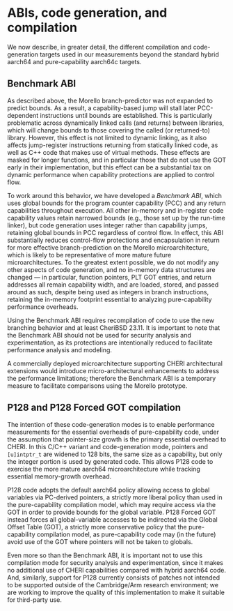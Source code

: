 # ABIs, code generation, and compilation

We now describe, in greater detail, the different compilation and
code-generation targets used in our measurements beyond the standard hybrid
aarch64 and pure-capability aarch64c targets.

## Benchmark ABI

As described above, the Morello branch-predictor was not expanded to predict
bounds.
As a result, a capability-based jump will stall later PCC-dependent
instructions until bounds are established.
This is particularly problematic across dynamically linked calls (and returns)
between libraries, which will change bounds to those covering the called (or
returned-to) library.
However, this effect is not limited to dynamic linking, as it also affects
jump-register instructions returning from statically linked code, as well as
C++ code that makes use of virtual methods.
These effects are masked for longer functions, and in particular those that do
not use the GOT early in their implementation, but this effect can be a
substantial tax on dynamic performance when capability protections are applied
to control flow.

To work around this behavior, we have developed a *Benchmark ABI*, which uses
global bounds for the program counter capability (PCC) and any return
capabilities throughout execution.
All other in-memory and in-register code capability values retain narrowed
bounds (e.g., those set up by the run-time linker), but code generation uses
integer rather than capability jumps, retaining global bounds in PCC
regardless of control flow.
In effect, this ABI substantially reduces control-flow protections and
encapsulation in return for more effective branch-prediction on the Morello
microarchitecture, which is likely to be representative of more mature future
microarchitectures.
To the greatest extent possible, we do not modify any other aspects of code
generation, and no in-memory data structures are changed &mdash; in
particular, function pointers, PLT GOT entries, and return addresses all
remain capability width, and are loaded, stored, and passed around as such,
despite being used as integers in branch instructions, retaining the in-memory
footprint essential to analyzing pure-capability performance overheads.

Using the Benchmark ABI requires recompilation of code to use the new branching
behavior and at least CheriBSD 23.11.
It is important to note that the Benchmark ABI should not be used for security
analysis and experimentation, as its protections are intentionally reduced to
facilitate performance analysis and modeling.

A commercially deployed microarchitecture supporting CHERI architectural
extensions would introduce micro-architectural enhancements to address the
performance limitations; therefore the Benchmark ABI is a temporary measure to
facilitate comparisons using the Morello prototype.

## P128 and P128 Forced GOT compilation

The intention of these code-generation modes is to enable performance
measurements for the essential overheads of pure-capability code, under the
assumption that pointer-size growth is the primary essential overhead to
CHERI.
In this C/C++ variant and code-generation mode, pointers and `[u]intptr_t` are
widened to 128 bits, the same size as a capability, but only the integer
portion is used by generated code.
This allows P128 code to exercise the more mature aarch64 microarchitecture
while tracking essential memory-growth overhead.

P128 code adopts the default aarch64 policy allowing access to global
variables via PC-derived pointers, a strictly more liberal policy than used in
the pure-capability compilation model, which may require access via the GOT in
order to provide bounds for the global variable.
P128 Forced GOT instead forces all global-variable accesses to be indirected
via the Global Offset Table (GOT), a strictly more conservative policy that
the pure-capability compilation model, as pure-capability code may (in the
future) avoid use of the GOT where pointers will not be taken to globals.

Even more so than the Benchmark ABI, it is important not to use this
compilation mode for security analysis and experimentation, since it makes no
additional use of CHERI capabilities compared with hybrid aarch64 code.
And, similarly, support for P128 currently consists of patches not intended to
be supported outside of the Cambridge/Arm research environment; we are working
to improve the quality of this implementation to make it suitable for
third-party use.
